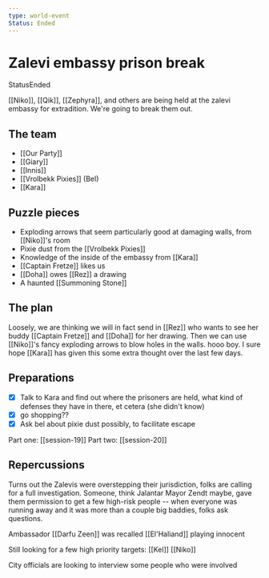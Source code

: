 ```yaml
---
type: world-event
Status: Ended
---
```


# Zalevi embassy prison break

<span class="dataview inline-field"><span class="inline-field-key">Status</span><span class="inline-field-value">Ended</span></span>

[[Niko]], [[Qik]], [[Zephyra]], and others are being held at the zalevi embassy for extradition. We're going to break them out. 

## The team 
- [[Our Party]]
- [[Giary]]
- [[Innis]]
- [[Vrolbekk Pixies]] (Bel)
- [[Kara]]

## Puzzle pieces
- Exploding arrows that seem particularly good at damaging walls, from [[Niko]]'s room
- Pixie dust from the [[Vrolbekk Pixies]]
- Knowledge of the inside of the embassy from [[Kara]]
- [[Captain Fretze]] likes us 
- [[Doha]] owes [[Rez]] a drawing 
- A haunted [[Summoning Stone]] 

## The plan
Loosely, we are thinking we will in fact send in [[Rez]] who wants to see her buddy [[Captain Fretze]] and [[Doha]] for her drawing. Then we can use [[Niko]]'s fancy exploding arrows to blow holes in the walls. hooo boy.  I sure hope [[Kara]] has given this some extra thought over the last few days. 

## Preparations 
- [x]  Talk to Kara and find out where the prisoners are held, what kind of defenses they have in there, et cetera  (she didn't know)
- [x]  go shopping??
- [x]  Ask bel about pixie dust possibly, to facilitate escape

Part one: [[session-19]]
Part two: [[session-20]]

## Repercussions
Turns out the Zalevis were overstepping their jurisdiction, folks are calling for a full investigation. Someone, think Jalantar Mayor Zendt maybe, gave them permission to get a few high-risk people -- when everyone was running away and it was more than a couple big baddies, folks ask questions. 

Ambassador [[Darfu Zeen]] was recalled
[[El'Haliand]] playing innocent

Still looking for a few high priority targets: [[Kel]] [[Niko]]

City officials are looking to interview some people who were involved
